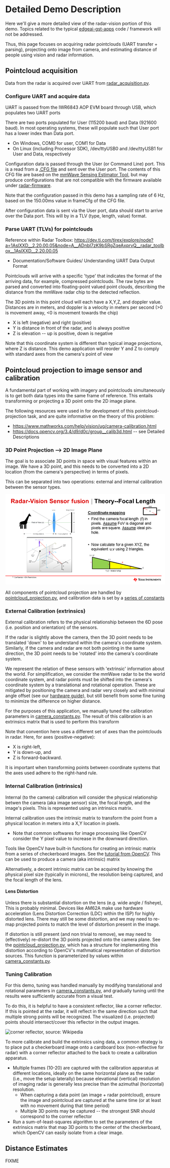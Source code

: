 # Detailed Demo Description

Here we'll give a more detailed view of the radar-vision portion of this demo. Topics related to the typical [edgeai-gst-apps](https://github.com/TexasInstruments/edgeai-gst-apps) code / framework will not be addressed. 

Thus, this page focuses on acquiring radar pointclouds (UART transfer + parsing), projecting onto image from camera, and estimating distance of people using vision and radar information.

## Pointcloud acquisition 

Data from the radar is acquired over UART from [radar_acquisition.py](../apps_python/radar/radar_acquisition.py). 


### Configure UART and acquire data

UART is passed from the IWR6843 AOP EVM board through USB, which populates two UART ports 

There are two ports populated for User (115200 baud) and Data (921600 baud). In most operating systems, these will populate such that User port has a lower index than Data port. 
* On Windows, COM0 for user, COM1 for Data
* On Linux (including Processor SDK), /dev/ttyUSB0 and /dev/ttyUSB1 for User and Data, respectively

Configuration data is passed through the User (or Command Line) port. This is a read from a [.CFG file](../apps_python/radar/IWR6843AOP-configs/baseline-AOP-people-detection.cfg) and sent over the User port. The contents of this CFG file are based on the [mmWave Sensing Estimator Tool](https://dev.ti.com/gallery/view/mmwave/mmWaveSensingEstimator/ver/2.4.0/), but may produce configurations that are not compatible with the firmware available under [radar-firmware](../radar-firmware/).

Note that the configuration passed in this demo has a sampling rate of 6 Hz, based on the 150.00ms value in frameCfg of the CFG file.

After configuration data is sent via the User port, data should start to arrive over the Data port. This will by in a TLV (type, length, value) format. 

### Parse UART (TLVs) for pointclouds

Reference within Radar Toolbox: https://dev.ti.com/tirex/explore/node?a=1AslXXD__2.20.00.05&node=A__ADnbI7zK9bSRgZqeAxprvQ__radar_toolbox__1AslXXD__2.20.00.05
* Documentation/Software Guides/ Understanding UART Data Output Format

Pointclouds will arrive with a specific 'type' that indicates the format of the arriving data, for example, compressed pointclouds. The raw bytes are parsed and converted into floating-point valued point clouds, describing the distance from the mmWave radar chip to the detected reflection. 

The 3D points in this point cloud will each have a X,Y,Z, and doppler value. Distances are in meters, and doppler is a velocity in meters per second (>0 is movement away, <0 is movement towards the chip)
* X is left (negative) and right (positive)
* Y is distance in front of the radar, and is always positive
* Z is elevation -- up is positive, down is negative

Note that this coordinate system is different than typical image projections, where Z is distance. This demo application will reorder Y and Z to comply with standard axes from the camera's point of view

## Pointcloud projection to image sensor and calibration

A fundamental part of working with imagery and pointclouds simultaneously is to get both data types into the same frame of reference. This entails transforming or projecting a 3D point onto the 2D image plane.

The following resources were used in for development of this pointcloud-projection task, and are quite informative on the theory of this problem:
* https://www.mathworks.com/help/vision/ug/camera-calibration.html
* https://docs.opencv.org/3.4/d9/d0c/group__calib3d.html -- see Detailed Descriptions

### 3D Point Projection --> 2D Image Plane

The goal is to associate 3D points in space with visual features within an image. We have a 3D point, and this needs to be converted into a 2D location (from the camera's perspective) in terms of pixels.

This can be separated into two operations: external and internal calibration between the sensor types. 

![pointcloud projection](../resources/radar-vision-fusion-theory.png)

All components of pointcloud projection are handled by [pointcloud_projection.py](../apps_python/pointcloud_projection.py), and calibration data is set by a [series of constants](../apps_python/camera_constants.py) 

### External Calibration (extrinsics)

External calibration refers to the physical relationship between the 6D pose (i.e. position and orientation) of the sensors. 

If the radar is slightly above the camera, then the 3D point needs to be translated 'down' to be understand within the camera's coordinate system. Similarly, if the camera and radar are not both pointing in the same direction, the 3D point needs to be 'rotated' into the camera's coordinate system. 

We represent the relation of these sensors with 'extrinsic' information about the world. For simplification, we consider the mmWave radar to be the world coordinate system, and radar points must be shifted into the camera's coordinate system by a translational and rotational operation. These are mitigated by positioning the camera and radar very closely and with minimal angle offset (see our [hardware guide](./hardware_setup.md)), but still benefit from some fine tuning to minimize the difference on higher distance. 

For the purposes of this application, we manually tuned the calibration parameters in [camera_constants.py](../apps_python/camera_constants.py). The result of this calibration is an extrinsics matrix that is used to perform this transform

Note that convention here uses a different set of axes than the pointclouds in radar. Here, for axes (positive-negative): 
* X is right-left, 
* Y is down-up, and 
* Z is forward-backward. 

It is important when transforming points between coordinate systems that the axes used adhere to the right-hand rule. 

### Internal Calibration (intrinsics)

Internal (to the camera) calibration will consider the physical relationship betwen the camera (aka image sensor) size, the focal length, and the image's pixels. This is represented using an intrinsics matrix.

Internal calibration uses the intrinsic matrix to transform the point from a physical location in meters into a X,Y location in pixels. 
* Note that common softwares for image processing like OpenCV consider the Y pixel value to increase in the downward direction. 

Tools like OpenCV have built-in functions for creating an intrinsic matrix from a series of checkerboard images. See the [tutorial from OpenCV](https://docs.opencv.org/4.x/dc/dbb/tutorial_py_calibration.html). This can be used to produce a camera (aka intrinsic) matrix 

Alternatively, a decent intrinsic matrix can be acquired by knowing the physical pixel size (typically in microns), the resolution being captured, and the focal length of the lens. 

#### Lens Distortion
Unless there is substantial distortion on the lens (e.g. wide angle / fisheye), This is probably minimal. Devices like AM62A make use hardware acceleration (Lens Distortion Correction (LDC) within the ISP) for highly distorted lens. There may still be some distortion, and we may need to re-map projected points to match the level of distortion present in the image. 

If distortion is still present (and non trivial to remove), we may need to (effectively) re-distort the 3D points projected onto the camera plane. See the [pointcloud_projection.py](../apps_python/pointcloud_projection.py), which has a structure for implementing this distortion according to OpenCV's mathmatical representation of distortion sources. This function is parameterized by values within [camera_constants.py](../apps_python/camera_constants.py).

### Tuning Calibration

For this demo, tuning was handled manually by modifying translational and rotational parameters in [camera_constants.py](../apps_python/camera_constants.py), and gradually tuning until the results were sufficiently accurate from a visual test. 

To do this, it is helpful to have a consistent reflector, like a corner reflector. If this is pointed at the radar, it will reflect in the same direction  such that multiple strong points will be recognized. The visualized (i.e. projected) points should intersect/cover this reflector in the output images. 

![corner reflector, source: Wikipedia](https://en.wikipedia.org/wiki/File:Corner_reflector.JPG)

To more calibrate and build the extrinsics using data, a common strategy is to place put a checkerboard image onto a cardboard box (non-reflective for radar) with a corner reflector attached to the back to create a calibration apparatus. 
* Multiple frames (10-20) are captured with the calibration apparatus at different locations, ideally on the same horizontal plane as the radar (i.e., move the setup laterally) because elevational (vertical) resolution of imaging radar is generally less precise than the azimuthal (horizontal) resolution. 
    * When capturing a data point (an image + radar pointcloud), ensure the image and pointcloud are captured at the same time (or at least with no movement during that time period)
    * Multiple 3D points may be captured -- the strongest SNR should correspond to the corner reflector
* Run a sum-of-least-squares algorithm to set the parameters of the extrinsics matrix that map 3D points to the center of the checkerboard, which OpenCV can easily isolate from a clear image.  

## Distance Estimates

FIXME